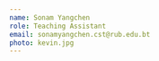 ```yaml
---
name: Sonam Yangchen
role: Teaching Assistant
email: sonamyangchen.cst@rub.edu.bt
photo: kevin.jpg
---
```



